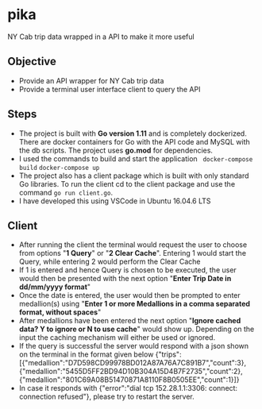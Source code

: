 # pika
NY Cab trip data wrapped in a API to make it more useful

## Objective
- Provide an API wrapper for NY Cab trip data
- Provide a terminal user interface client to query the API

## Steps
- The project is built with **Go version 1.11** and is completely dockerized. There are docker containers for Go with the API code and MySQL with the db scripts. The project uses **go.mod** for dependencies.
- I used the commands to build and start the application
``` docker-compose build```
```docker-compose up```
- The project also has a client package which is built with only standard Go libraries. To run the client cd to the client package and use the command ```go run client.go```.
- I have developed this using VSCode in Ubuntu 16.04.6 LTS

## Client
- After running the client the terminal would request the user to choose from options "**1 Query**" or "**2 Clear Cache**". Entering 1 would start the Query, while entering 2 would perform the Clear Cache
- If 1 is entered and hence Query is chosen to be executed, the user would then be presented with the next option "**Enter Trip Date in dd/mm/yyyy format**"
- Once the date is entered, the user would then be prompted to enter medallion(s) using "**Enter 1 or more Medallions in a comma separated format, without spaces**"
- After medallions have been entered the next option "**Ignore cached data? Y to ignore or N to use cache**" would show up. Depending on the input the caching mechanism will either be used or ignored. 
- If the query is successful the server would respond with a json shown on the terminal in the format given below
{"trips":[{"medallion":"D7D598CD99978BD012A87A76A7C891B7","count":3},{"medallion":"5455D5FF2BD94D10B304A15D4B7F2735","count":2},{"medallion":"801C69A08B51470871A8110F8B0505EE","count":1}]}
- In case it responds with {"error":"dial tcp 152.28.1.1:3306: connect: connection refused"}, please try to restart the server.
